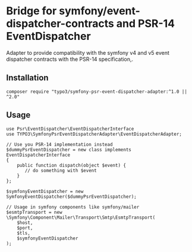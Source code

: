 # Bridge for symfony/event-dispatcher-contracts and PSR-14 EventDispatcher

Adapter to provide compatibility with the symfony v4 and v5 event dispatcher contracts with the PSR-14 specification,.


## Installation

```
composer require "typo3/symfony-psr-event-dispatcher-adapter:^1.0 || ^2.0"
```

## Usage

```
use Psr\EventDispatcher\EventDispatcherInterface
use TYPO3\SymfonyPsrEventDispatcherAdapter\EventDispatcherAdapter;

// Use you PSR-14 implementation instead
$dummyPsrEventDispatcher = new class implements EventDispatcherInterface
{
    public function dispatch(object $event) {
       // do something with $event
    }
};

$symfonyEventDispatcher = new SymfonyEventDispatcher($dummyPsrEventDispatcher);

// Usage in symfony components like symfony/mailer
$esmtpTransport = new \Symfony\Component\Mailer\Transport\Smtp\EsmtpTransport(
    $host,
    $port,
    $tls,
    $symfonyEventDispatcher
);
```
